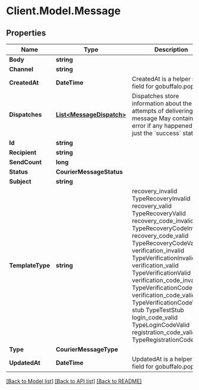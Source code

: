 # Client.Model.Message

## Properties

Name | Type | Description | Notes
------------ | ------------- | ------------- | -------------
**Body** | **string** |  | 
**Channel** | **string** |  | [optional] 
**CreatedAt** | **DateTime** | CreatedAt is a helper struct field for gobuffalo.pop. | 
**Dispatches** | [**List&lt;MessageDispatch&gt;**](MessageDispatch.md) | Dispatches store information about the attempts of delivering a message May contain an error if any happened, or just the &#x60;success&#x60; state. | [optional] 
**Id** | **string** |  | 
**Recipient** | **string** |  | 
**SendCount** | **long** |  | 
**Status** | **CourierMessageStatus** |  | 
**Subject** | **string** |  | 
**TemplateType** | **string** |  recovery_invalid TypeRecoveryInvalid recovery_valid TypeRecoveryValid recovery_code_invalid TypeRecoveryCodeInvalid recovery_code_valid TypeRecoveryCodeValid verification_invalid TypeVerificationInvalid verification_valid TypeVerificationValid verification_code_invalid TypeVerificationCodeInvalid verification_code_valid TypeVerificationCodeValid stub TypeTestStub login_code_valid TypeLoginCodeValid registration_code_valid TypeRegistrationCodeValid | 
**Type** | **CourierMessageType** |  | 
**UpdatedAt** | **DateTime** | UpdatedAt is a helper struct field for gobuffalo.pop. | 

[[Back to Model list]](../README.md#documentation-for-models) [[Back to API list]](../README.md#documentation-for-api-endpoints) [[Back to README]](../README.md)


